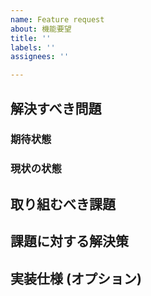 ```yaml
---
name: Feature request
about: 機能要望
title: ''
labels: ''
assignees: ''

---
```


<!---
新機能追加や既存機能の改善のためのテンプレートです。
作成するタイミングでは記載できるところだけでOK
-->
## 解決すべき問題
<!-- このIssueで取り組むべき問題を簡潔に記載してください -->

### 期待状態
<!-- 本来あるべき状態を簡潔に記載してください -->

### 現状の状態
<!-- 現状起きている状態を簡潔に記載してください -->

## 取り組むべき課題
<!-- 問題を解決するために取り組む課題を簡潔に記載してください -->

## 課題に対する解決策
<!-- 課題を解決するための方法を簡潔に記載してください -->

## 実装仕様 (オプション)
<!-- 解決策についての詳しい仕様について記載してください -->